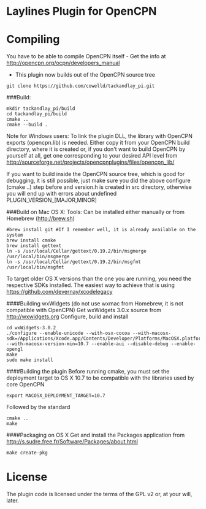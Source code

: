 Laylines Plugin for OpenCPN
===========================

Compiling
=========
You have to be able to compile OpenCPN itself - Get the info at http://opencpn.org/ocpn/developers_manual

* This plugin now builds out of the OpenCPN source tree
```
git clone https://github.com/cowelld/tackandlay_pi.git
```

###Build:
```
mkdir tackandlay_pi/build
cd tackandlay_pi/build
cmake ..
cmake --build .
```
Note for Windows users: To link the plugin DLL, the library with OpenCPN exports (opencpn.lib) is needed. Either copy it from your OpenCPN build directory, where it is created or, if you don't want to build OpenCPN by yourself at all, get one corresponding to your desired API level from http://sourceforge.net/projects/opencpnplugins/files/opencpn_lib/

If you want to build inside the OpenCPN source tree, which is good for debugging, it is still possible, just make sure you did the above configure (cmake ..) step before and version.h is created in src directory, otherwise you will end up with errors about undefined PLUGIN_VERSION_[MAJOR,MINOR]

###Build on Mac OS X:
Tools: Can be installed either manually or from Homebrew (http://brew.sh)
```
#brew install git #If I remember well, it is already available on the system
brew install cmake
brew install gettext
ln -s /usr/local/Cellar/gettext/0.19.2/bin/msgmerge /usr/local/bin/msgmerge
ln -s /usr/local/Cellar/gettext/0.19.2/bin/msgfmt /usr/local/bin/msgfmt
```

To target older OS X versions than the one you are running, you need the respective SDKs installed. The easiest way to achieve that is using https://github.com/devernay/xcodelegacy

####Building wxWidgets
(do not use wxmac from Homebrew, it is not compatible with OpenCPN)
Get wxWidgets 3.0.x source from http://wxwidgets.org
Configure, build and install
```
cd wxWidgets-3.0.2
./configure --enable-unicode --with-osx-cocoa --with-macosx-sdk=/Applications/Xcode.app/Contents/Developer/Platforms/MacOSX.platform/Developer/SDKs/MacOSX10.7/ --with-macosx-version-min=10.7 --enable-aui --disable-debug --enable-opengl
make
sudo make install
```

####Building the plugin
Before running cmake, you must set the deployment target to OS X 10.7 to be compatible with the libraries used by core OpenCPN
```
export MACOSX_DEPLOYMENT_TARGET=10.7
```
Followed by the standard
```
cmake ..
make
```

####Packaging on OS X
Get and install the Packages application from http://s.sudre.free.fr/Software/Packages/about.html
```
make create-pkg
```

License
=======
The plugin code is licensed under the terms of the GPL v2 or, at your will, later.
